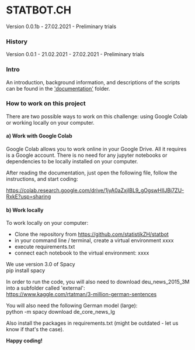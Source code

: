 # STATBOT.CH
Version 0.0.1b - 27.02.2021 - Preliminary trials

### History
Version 0.0.1 - 21.02.2021 - 27.02.2021 - Preliminary trials

### Intro
An introduction, background information, and descriptions of the scripts can be found in the ['documentation'](documentation/01_intro_challenge_data.md) folder.

### How to work on this project

There are two possible ways to work on this challenge: using Google Colab or working locally on your computer.

#### a) Work with Google Colab

Google Colab allows you to work online in your Google Drive. All it requires is a Google account. There is no need for any jupyter notebooks or dependencies to be locally installed on your computer.  

After reading the documentation, just open the following file, follow the instructions, and start coding: 

https://colab.research.google.com/drive/1jyA0aZxjIBL9_gOgswHIIJBj7ZU-RxkE?usp=sharing


#### b) Work locally

To work locally on your computer:
- Clone the repository from https://github.com/statistikZH/statbot
- in your command line / terminal, create a virtual environment xxxx
- execute requirements.txt
- connect each notebook to the virtual environment: xxxx  

We use version 3.0 of Spacy  
pip install spacy   

In order to run the code, you will also need to download deu_news_2015_3M into a subfolder called 'external':  
https://www.kaggle.com/rtatman/3-million-german-sentences

You will also need the following German model (large):  
python -m spacy download de_core_news_lg

Also install the packages in requirements.txt (might be outdated - let us know if that's the case).  

**Happy coding!**
